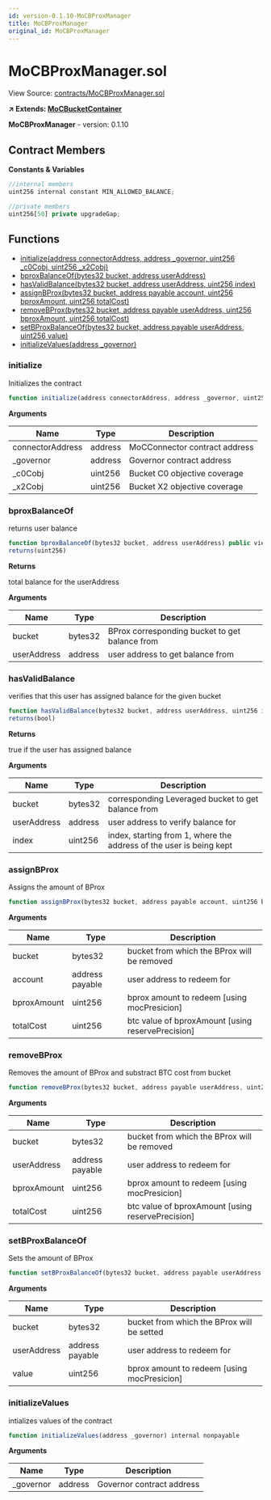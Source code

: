 ```yaml
---
id: version-0.1.10-MoCBProxManager
title: MoCBProxManager
original_id: MoCBProxManager
---
```


# MoCBProxManager.sol

View Source: [contracts/MoCBProxManager.sol](../../contracts/MoCBProxManager.sol)

**↗ Extends: [MoCBucketContainer](MoCBucketContainer.md)**

**MoCBProxManager** - version: 0.1.10

## Contract Members
**Constants & Variables**

```js
//internal members
uint256 internal constant MIN_ALLOWED_BALANCE;

//private members
uint256[50] private upgradeGap;

```

## Functions

- [initialize(address connectorAddress, address _governor, uint256 _c0Cobj, uint256 _x2Cobj)](#initialize)
- [bproxBalanceOf(bytes32 bucket, address userAddress)](#bproxbalanceof)
- [hasValidBalance(bytes32 bucket, address userAddress, uint256 index)](#hasvalidbalance)
- [assignBProx(bytes32 bucket, address payable account, uint256 bproxAmount, uint256 totalCost)](#assignbprox)
- [removeBProx(bytes32 bucket, address payable userAddress, uint256 bproxAmount, uint256 totalCost)](#removebprox)
- [setBProxBalanceOf(bytes32 bucket, address payable userAddress, uint256 value)](#setbproxbalanceof)
- [initializeValues(address _governor)](#initializevalues)

### initialize

Initializes the contract

```js
function initialize(address connectorAddress, address _governor, uint256 _c0Cobj, uint256 _x2Cobj) public nonpayable initializer 
```

**Arguments**

| Name        | Type           | Description  |
| ------------- |------------- | -----|
| connectorAddress | address | MoCConnector contract address | 
| _governor | address | Governor contract address | 
| _c0Cobj | uint256 | Bucket C0 objective coverage | 
| _x2Cobj | uint256 | Bucket X2 objective coverage | 

### bproxBalanceOf

returns user balance

```js
function bproxBalanceOf(bytes32 bucket, address userAddress) public view
returns(uint256)
```

**Returns**

total balance for the userAddress

**Arguments**

| Name        | Type           | Description  |
| ------------- |------------- | -----|
| bucket | bytes32 | BProx corresponding bucket to get balance from | 
| userAddress | address | user address to get balance from | 

### hasValidBalance

verifies that this user has assigned balance for the given bucket

```js
function hasValidBalance(bytes32 bucket, address userAddress, uint256 index) public view
returns(bool)
```

**Returns**

true if the user has assigned balance

**Arguments**

| Name        | Type           | Description  |
| ------------- |------------- | -----|
| bucket | bytes32 | corresponding Leveraged bucket to get balance from | 
| userAddress | address | user address to verify balance for | 
| index | uint256 | index, starting from 1, where the address of the user is being kept | 

### assignBProx

Assigns the amount of BProx

```js
function assignBProx(bytes32 bucket, address payable account, uint256 bproxAmount, uint256 totalCost) public nonpayable onlyWhitelisted 
```

**Arguments**

| Name        | Type           | Description  |
| ------------- |------------- | -----|
| bucket | bytes32 | bucket from which the BProx will be removed | 
| account | address payable | user address to redeem for | 
| bproxAmount | uint256 | bprox amount to redeem [using mocPresicion] | 
| totalCost | uint256 | btc value of bproxAmount [using reservePrecision] | 

### removeBProx

Removes the amount of BProx and substract BTC cost from bucket

```js
function removeBProx(bytes32 bucket, address payable userAddress, uint256 bproxAmount, uint256 totalCost) public nonpayable onlyWhitelisted 
```

**Arguments**

| Name        | Type           | Description  |
| ------------- |------------- | -----|
| bucket | bytes32 | bucket from which the BProx will be removed | 
| userAddress | address payable | user address to redeem for | 
| bproxAmount | uint256 | bprox amount to redeem [using mocPresicion] | 
| totalCost | uint256 | btc value of bproxAmount [using reservePrecision] | 

### setBProxBalanceOf

Sets the amount of BProx

```js
function setBProxBalanceOf(bytes32 bucket, address payable userAddress, uint256 value) public nonpayable onlyWhitelisted 
```

**Arguments**

| Name        | Type           | Description  |
| ------------- |------------- | -----|
| bucket | bytes32 | bucket from which the BProx will be setted | 
| userAddress | address payable | user address to redeem for | 
| value | uint256 | bprox amount to redeem [using mocPresicion] | 

### initializeValues

intializes values of the contract

```js
function initializeValues(address _governor) internal nonpayable
```

**Arguments**

| Name        | Type           | Description  |
| ------------- |------------- | -----|
| _governor | address | Governor contract address | 


